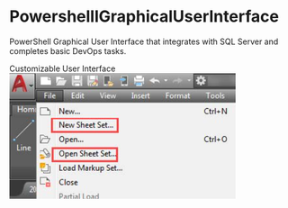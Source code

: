 # PowershelllGraphicalUserInterface
PowerShell Graphical User Interface that integrates with SQL Server and completes basic DevOps tasks. 

Customizable User Interface
![alt text](https://github.com/FrostyDesigner/SheetSetManagerPlugIn/blob/master/SheetSet1.png)
